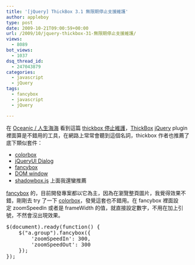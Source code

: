 ```yaml
---
title: '[jQuery] ThickBox 3.1 無限期停止支援維護'
author: appleboy
type: post
date: 2009-10-21T09:00:59+00:00
url: /2009/10/jquery-thickbox-31-無限期停止支援維護/
views:
  - 8089
bot_views:
  - 1037
dsq_thread_id:
  - 247043879
categories:
  - javascript
  - jQuery
tags:
  - fancybox
  - javascript
  - jQuery

---
```

在 [Oceanic / 人生海海][1] 看到這篇 [thickbox 停止維護][2]，[ThickBox][3] [jQuery][4] plugin 裡面算是不錯用的工具，在網路上常常會聽到這個名詞，thickbox 作者也推薦了底下類似套件： 

  * [colorbox][5]
  * [jQueryUI Dialog][6]
  * [fancybox][7]
  * [DOM window][8]
  * [shadowbox.js][9] 上面我還蠻推薦 

[fancybox][7] 的，目前開發專案都以它為主，因為在瀏覽整頁圖片，我覺得效果不錯，剛剛去 try 了一下 [colorbox][5]，發覺這套也不錯用。在 fancybox 裡面設定 zoomSpeedIn 或者是 frameWidth 的值，就直接設定數字，不用在加上引號，不然會沒出現效果。 

<pre class="brush: jscript; title: ; notranslate" title="">$(document).ready(function() {
	$("a.group").fancybox({
		'zoomSpeedIn': 300, 
		'zoomSpeedOut': 300
	});
});</pre>

 [1]: http://tzangms.com
 [2]: http://tzangms.com/programming/2496
 [3]: http://jquery.com/demo/thickbox/
 [4]: http://jquery.com
 [5]: http://colorpowered.com/colorbox/
 [6]: http://jqueryui.com/demos/dialog/
 [7]: http://fancybox.net/
 [8]: http://swip.codylindley.com/DOMWindowDemo.html
 [9]: http://www.shadowbox-js.com/index.html